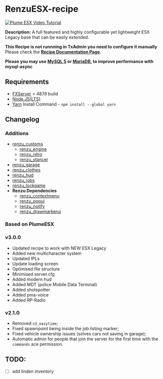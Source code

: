 # RenzuESX-recipe

[![Plume ESX Video Tutorial](https://i.imgur.com/jjUbS1Z.png)](https://www.youtube.com/watch?v=iGfwUCO0RZQ)

**Description:** A full featured and highly configurable yet lightweight ESX Legacy base that can be easily extended.  

**This Recipe is not runnning in TxAdmin you need to configure it manually**
Please check the [**Recipe Documentation Page**](https://github.com/tabarra/txAdmin/blob/master/docs/recipe.md).

**Please you may use [MySQL 5](https://dev.mysql.com/downloads/windows/installer/5.7.html) or [MariaDB](https://mariadb.org/), to improve performance with mysql-async**

## Requirements
- [FXServer](https://runtime.fivem.net/artifacts/fivem/build_server_windows/master/) > 4878 build
- [Node.JS(LTS)](https://nodejs.org/es/)
 - [Yarn]() Install Command - `npm install --global yarn`

## Changelog

### Additions
- [renzu_customs](https://github.com/renzuzu/renzu_customs)
  - [renzu_engine](https://github.com/renzuzu/renzu_engine)
  - [renzu_nitro](https://github.com/renzuzu/renzu_nitro)
  - [renzu_stancer](https://github.com/renzuzu/renzu_stancer)
- [renzu_garage](https://github.com/renzuzu/renzu_garage)
- [renzu_clothes](https://github.com/renzuzu/renzu_clothes)
- [renzu_hud](https://github.com/renzuzu/renzu_hud)
- [renzu_jobs](https://github.com/renzuzu/renzu_jobs)
- [renzu_lockgame](https://github.com/renzuzu/renzu_lockgame)
- **Renzu Dependencies**
  - [renzu_contextmenu](https://github.com/renzuzu/renzu_contextmenu)
  - [renzu_popui](https://github.com/renzuzu/renzu_popui)
  - [renzu_notify](https://github.com/renzuzu/renzu_notify)
  - [renzu_drawmarkerui](https://github.com/renzuzu/renzu_drawmerkerui)

### Based on PlumeESX
### v3.0.0
- Updated recipe to work with NEW ESX Legacy
- Added new multicharacter system
- Updated IPLs
- Update loading screen
- Optimised file structure
- Minimised server.cfg
- Added modern hud
- Added MDT (police Mobile Data Terminal)
- Added shotspotter
- Added pma-voice
- Added RP-Radio

### v2.1.0
- Removed `cd_easytime`;
- Fixed spawnpoint being inside the job listing marker;
- Fixed vehicle ownership issues (solves cars not saving in garage);
- Automatic admin for people that join the server for the first time with the `commands` ace permission.

## TODO:
- [ ] add linden inventory
